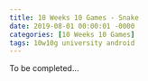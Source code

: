 ```yaml
---
title: 10 Weeks 10 Games - Snake
date: 2019-08-01 00:00:01 -0000
categories: [10 Weeks 10 Games]
tags: 10w10g university android
---
```

To be completed...